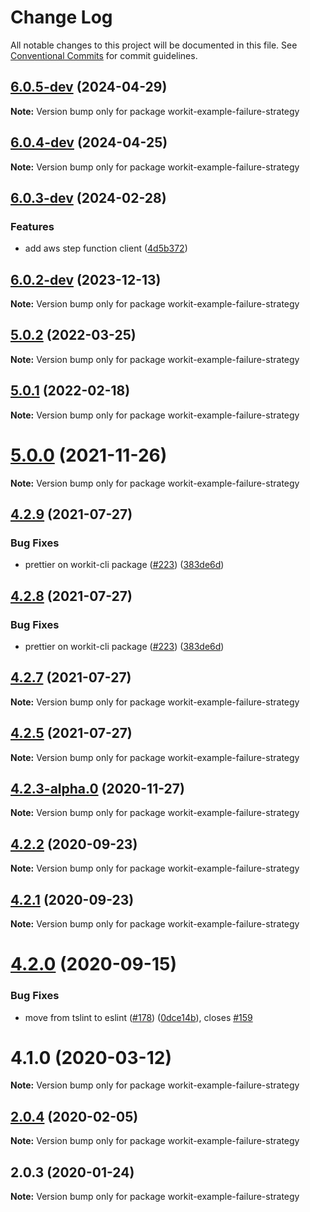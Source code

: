 # Change Log

All notable changes to this project will be documented in this file.
See [Conventional Commits](https://conventionalcommits.org) for commit guidelines.

## [6.0.5-dev](https://github.com/VilledeMontreal/workit/compare/v6.0.4-dev...v6.0.5-dev) (2024-04-29)

**Note:** Version bump only for package workit-example-failure-strategy





## [6.0.4-dev](https://github.com/VilledeMontreal/workit/compare/v6.0.3-dev...v6.0.4-dev) (2024-04-25)

**Note:** Version bump only for package workit-example-failure-strategy





## [6.0.3-dev](https://github.com/VilledeMontreal/workit/compare/v6.0.2-dev...v6.0.3-dev) (2024-02-28)


### Features

* add aws step function client ([4d5b372](https://github.com/VilledeMontreal/workit/commit/4d5b372b603713d4c1472c25a7aaf6bba3980c9d))





## [6.0.2-dev](https://github.com/VilledeMontreal/workit/compare/v6.0.0-dev...v6.0.2-dev) (2023-12-13)

**Note:** Version bump only for package workit-example-failure-strategy





## [5.0.2](https://github.com/VilledeMontreal/workit/compare/v5.0.1...v5.0.2) (2022-03-25)

**Note:** Version bump only for package workit-example-failure-strategy





## [5.0.1](https://github.com/VilledeMontreal/workit/compare/v5.0.0...v5.0.1) (2022-02-18)

**Note:** Version bump only for package workit-example-failure-strategy





# [5.0.0](https://github.com/VilledeMontreal/workit/compare/v4.2.9...v5.0.0) (2021-11-26)

**Note:** Version bump only for package workit-example-failure-strategy





## [4.2.9](https://github.com/VilledeMontreal/workit/compare/v4.2.5...v4.2.9) (2021-07-27)


### Bug Fixes

* prettier on workit-cli package ([#223](https://github.com/VilledeMontreal/workit/issues/223)) ([383de6d](https://github.com/VilledeMontreal/workit/commit/383de6d3890c43ca84cb54e8c20b2680447c7839))





## [4.2.8](https://github.com/VilledeMontreal/workit/compare/v4.2.5...v4.2.8) (2021-07-27)


### Bug Fixes

* prettier on workit-cli package ([#223](https://github.com/VilledeMontreal/workit/issues/223)) ([383de6d](https://github.com/VilledeMontreal/workit/commit/383de6d3890c43ca84cb54e8c20b2680447c7839))





## [4.2.7](https://github.com/VilledeMontreal/workit/compare/v4.2.5...v4.2.7) (2021-07-27)

**Note:** Version bump only for package workit-example-failure-strategy





## [4.2.5](https://github.com/VilledeMontreal/workit/compare/v4.2.3-alpha.0...v4.2.5) (2021-07-27)

**Note:** Version bump only for package workit-example-failure-strategy





## [4.2.3-alpha.0](https://github.com/VilledeMontreal/workit/compare/v4.2.2...v4.2.3-alpha.0) (2020-11-27)

**Note:** Version bump only for package workit-example-failure-strategy





## [4.2.2](https://github.com/VilledeMontreal/workit/compare/v4.2.1...v4.2.2) (2020-09-23)

**Note:** Version bump only for package workit-example-failure-strategy





## [4.2.1](https://github.com/VilledeMontreal/workit/compare/v4.2.0...v4.2.1) (2020-09-23)

**Note:** Version bump only for package workit-example-failure-strategy





# [4.2.0](https://github.com/VilledeMontreal/workit/compare/v4.1.0...v4.2.0) (2020-09-15)


### Bug Fixes

* move from tslint to eslint ([#178](https://github.com/VilledeMontreal/workit/issues/178)) ([0dce14b](https://github.com/VilledeMontreal/workit/commit/0dce14b696649cdff886c3e7a0ffdbbd56b548d7)), closes [#159](https://github.com/VilledeMontreal/workit/issues/159)





# 4.1.0 (2020-03-12)

**Note:** Version bump only for package workit-example-failure-strategy





## [2.0.4](https://github.com/VilledeMontreal/workit/compare/workit-example-failure-strategy@2.0.3...workit-example-failure-strategy@2.0.4) (2020-02-05)

**Note:** Version bump only for package workit-example-failure-strategy





## 2.0.3 (2020-01-24)

**Note:** Version bump only for package workit-example-failure-strategy
